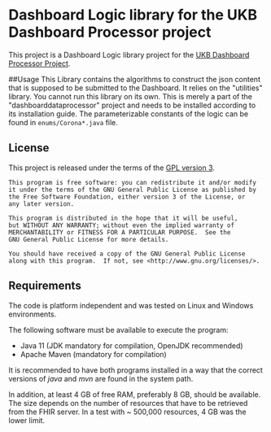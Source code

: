 # Dashboard Logic library for the UKB Dashboard Processor project

This project is a Dashboard Logic library project for the [UKB Dashboard Processor Project](https://www.github.com/mwtek/dashboarddataprocessor).

##Usage
This Library contains the algorithms to construct the json content that is supposed to be submitted
to the Dashboard. It relies on the "utilities" library. You cannot run this library on its own.
This is merely a part of the "dashboarddataprocessor" project and needs to be installed according to its
installation guide. The parameterizable constants of the logic can be found in `enums/Corona*.java` file.

## License
This project is released under the terms of the [GPL version 3](LICENSE.md).

```
This program is free software: you can redistribute it and/or modify
it under the terms of the GNU General Public License as published by
the Free Software Foundation, either version 3 of the License, or
any later version.

This program is distributed in the hope that it will be useful,
but WITHOUT ANY WARRANTY; without even the implied warranty of
MERCHANTABILITY or FITNESS FOR A PARTICULAR PURPOSE.  See the
GNU General Public License for more details.

You should have received a copy of the GNU General Public License
along with this program.  If not, see <http://www.gnu.org/licenses/>.
```


## Requirements
<a id="requirements"></a>
The code is platform independent and was tested on Linux and Windows environments.

The following software must be available to execute the program:

- Java 11 (JDK mandatory for compilation, OpenJDK recommended)
- Apache Maven (mandatory for compilation)

It is recommended to have both programs installed in a way that the correct versions of *java* and *mvn* are found in the system path.

In addition, at least 4 GB of free RAM, preferably 8 GB, should be available. The size depends on the number of resources that have to be retrieved from the FHIR server. In a test with ~ 500,000 resources, 4 GB was the lower limit. 

